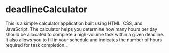 # deadlineCalculator
This is a simple calculator application built using HTML, CSS, and JavaScript. The calculator helps you determine how many hours per day should be allocated to complete a high-volume task within a given deadline. It also allows you to fill in your schedule and indicates the number of hours required for task completion..

